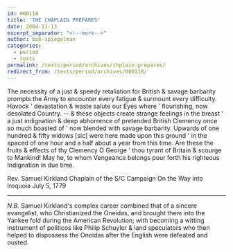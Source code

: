 ```yaml
---
id: 000118
title: 'THE CHAPLAIN PREPARES'
date: 2004-11-13
excerpt_separator: "<!--more-->"
author: bob-spiegelman
categories:
  - period
  - texts
permalink: /texts/period/archives/chplain-prepares/
redirect_from: /texts/period/archives/000118/
---
```


The necessity of a just & speedy retaliation for British & savage barbarity prompts the Army to encounter every fatigue & surmount every difficulty. Havock ' devastation & waste salute our Eyes where ' flourishing, now desolated Country. -- & these objects create strange feelings in the breast ' a just indignation & deep abhorrence of pretended British Clemency once so much boasted of ' now blended with savage barbarity. Upwards of one hundred & fifty widows [sic] were here made upon this ground ' in the spaced of one hour and a half about a year from this time. Are these the fruits & effects of thy Clemency O George ' thou tyrant of Britain & scourge to Mankind! May he, to whom Vengeance belongs pour forth his righteous Indignation in due time.

Rev. Samuel Kirkland
Chaplain of the S/C Campaign
On the Way into Iroquoia
July 5, 1779

***
_N.B._ Samuel Kirkland's complex career combined that of a sincere evangelist, who Christianized the Oneidas, and brought them into the Yankee fold during the American Revolution; with becoming a witting instrument of politicos like Philip Schuyler & land speculators who then helped to dispossess the Oneidas after the English were defeated and ousted.
